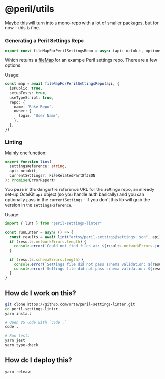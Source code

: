 # @peril/utils

Maybe this will turn into a mono-repo with a lot of smaller packages, but for now - this is fine.

### Generating a Peril Settings Repo

```typescript
export const fileMapForPerilSettingsRepo = async (api: octokit, options: NewRepoOptions)
```

Which returns a [fileMap](https://github.com/orta/memfs-or-file-map-to-github-branch) for an example Peril settings
repo. There are a few options.

Usage:

```ts
const map = await fileMapForPerilSettingsRepo(api, {
  isPublic: true,
  setupTests: true,
  useTypeScript: true,
  repo: {
    name: "Fake Repo",
    owner: {
      login: "User Name",
    },
  },
})
```

### Linting

Mainly one function:

```typescript
export function lint(
  settingsReference: string,
  api: octokit,
  currentSettings?: FileRelatedPartOfJSON
): Promise<ErrorReport>
```

You pass in the dangerfile reference URL for the settings repo, an already set-up OctoKit `api` object (so you
handle auth basically) and you can optionally pass in the `currentSettings` - if you don't this lib will grab the
version in the `settingsReference`.

Usage:

```typescript
import { lint } from "peril-settings-linter"

const runLinter = async () => {
  const results = await lint("artsy/peril-settings@settings.json", api)
  if (results.networkErrors.length) {
    console.error(`Could not find files at: ${results.networkErrors.join(",")}`)
  }

  if (results.schemaErrors.length) {
    console.error(`Settings file did not pass schema validation: ${results.schemaHumanReadableErrors}`)
    console.error(`Settings file did not pass schema validation: ${results.schemaErrors}`)
  }
}
```

## How do I work on this?

```sh
git clone https://github.com/orta/peril-settings-linter.git
cd peril-settings-linter
yarn install

# Open VS Code with `code .`
code .

# Run tests
yarn jest
yarn type-check
```

## How do I deploy this?

```sh
yarn release
```
